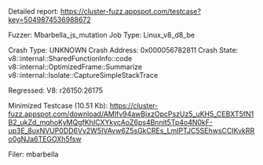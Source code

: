 Detailed report: https://cluster-fuzz.appspot.com/testcase?key=5049874536988672

Fuzzer: Mbarbella_js_mutation
Job Type: Linux_v8_d8_be

Crash Type: UNKNOWN
Crash Address: 0x000056782811
Crash State:
  v8::internal::SharedFunctionInfo::code
  v8::internal::OptimizedFrame::Summarize
  v8::internal::Isolate::CaptureSimpleStackTrace
  
Regressed: V8: r26150:26175

Minimized Testcase (10.51 Kb): https://cluster-fuzz.appspot.com/download/AMIfv94awBjxzOpcPszUz5_uKH5_CEBXT5fN1B2_ukZd_mqhoKyMQgfKhICXYkycAoZ6ps4Bnnit5Tp4o4N0kF-up3E_8uxNVUP0DD6Vv2W5IVAvw6Z5sGkCREs_LmIPTJC5SEhwsCCIKvkRRo0gNJa6TEGOXh5fsw

Filer: mbarbella
